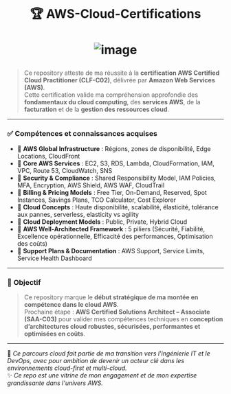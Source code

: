 # <p align="center"> 🏆 AWS-Cloud-Certifications </p>

# <p align="center"> ![image](https://github.com/user-attachments/assets/5fc24f04-3cb0-4d84-8af2-19424ae592ad) </p>


> Ce repository atteste de ma réussite à la **certification AWS Certified Cloud Practitioner (CLF-C02)**, délivrée par **Amazon Web Services (AWS)**.  
> Cette certification valide ma compréhension approfondie des **fondamentaux du cloud computing**, des **services AWS**, de la **facturation** et de la **gestion des ressources cloud**.

---

### ✅ **Compétences et connaissances acquises**

- 🔹 **AWS Global Infrastructure** : Régions, zones de disponibilité, Edge Locations, CloudFront  
- 🔹 **Core AWS Services** : EC2, S3, RDS, Lambda, CloudFormation, IAM, VPC, Route 53, CloudWatch, SNS  
- 🔹 **Security & Compliance** : Shared Responsibility Model, IAM Policies, MFA, Encryption, AWS Shield, AWS WAF, CloudTrail  
- 🔹 **Billing & Pricing Models** : Free Tier, On-Demand, Reserved, Spot Instances, Savings Plans, TCO Calculator, Cost Explorer  
- 🔹 **Cloud Concepts** : Haute disponibilité, scalabilité, élasticité, tolérance aux pannes, serverless, elasticity vs agility  
- 🔹 **Cloud Deployment Models** : Public, Private, Hybrid Cloud  
- 🔹 **AWS Well-Architected Framework** : 5 piliers (Sécurité, Fiabilité, Excellence opérationnelle, Efficacité des performances, Optimisation des coûts)  
- 🔹 **Support Plans & Documentation** : AWS Support, Service Limits, Service Health Dashboard  

---

### 🚀 **Objectif**

> Ce repository marque le **début stratégique de ma montée en compétence dans le cloud AWS**.  
> Prochaine étape : **AWS Certified Solutions Architect – Associate (SAA-C03)** pour valider mes compétences techniques en **conception d’architectures cloud robustes, sécurisées, performantes et optimisées en coûts**.

---

📌 *Ce parcours cloud fait partie de ma transition vers l'ingénierie IT et le DevOps, avec pour ambition de devenir un acteur clé dans les environnements cloud-first et multi-cloud.*  
✨ *Ce repo est une vitrine de mon engagement et de mon expertise grandissante dans l'univers AWS.*
